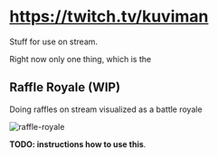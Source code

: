 # <https://twitch.tv/kuviman>

Stuff for use on stream.

Right now only one thing, which is the

## Raffle Royale (WIP)

Doing raffles on stream visualized as a battle royale

![raffle-royale](images/raffle-royale.gif)

**TODO: instructions how to use this**.
